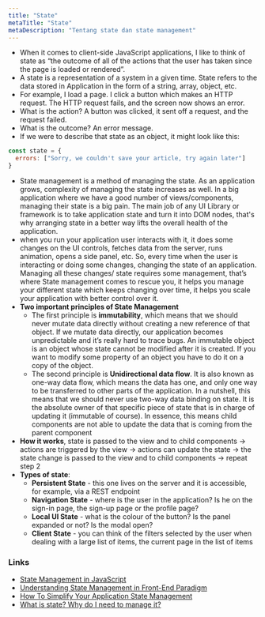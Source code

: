 ```yaml
---
title: "State"
metaTitle: "State"
metaDescription: "Tentang state dan state management"
---
```


- When it comes to client-side JavaScript applications, I like to think of state as “the outcome of all of the actions that the user has taken since the page is loaded or rendered”.
- A state is a representation of a system in a given time. State refers to the data stored in Application in the form of a string, array, object, etc.
- For example, I load a page. I click a button which makes an HTTP request. The HTTP request fails, and the screen now shows an error.
- What is the action? A button was clicked, it sent off a request, and the request failed.
- What is the outcome? An error message.
- If we were to describe that state as an object, it might look like this:
```javascript
const state = {
  errors: ["Sorry, we couldn't save your article, try again later"]
}
```
- State management is a method of managing the state. As an application grows, complexity of managing the state increases as well. In a big application where we have a good number of views/components, managing their state is a big pain. The main job of any UI Library or framework is to take application state and turn it into DOM nodes, that's why arranging state in a better way lifts the overall health of the application.
- when you run your application user interacts with it, it does some changes on the UI controls, fetches data from the server, runs animation, opens a side panel, etc. So, every time when the user is interacting or doing some changes, changing the state of an application. Managing all these changes/ state requires some management, that’s where State management comes to rescue you, it helps you manage your different state which keeps changing over time, it helps you scale your application with better control over it.
- **Two important principles of State Management**
  - The first principle is **immutability**, which means that we should never mutate data directly without creating a new reference of that object. If we mutate data directly, our application becomes unpredictable and it’s really hard to trace bugs. An immutable object is an object whose state cannot be modified after it is created. If you want to modify some property of an object you have to do it on a copy of the object.
  - The second principle is **Unidirectional data flow**. It is also known as one-way data flow, which means the data has one, and only one way to be transferred to other parts of the application. In a nutshell, this means that we should never use two-way data binding on state. It is the absolute owner of that specific piece of state that is in charge of updating it (immutable of course). In essence, this means child components are not able to update the data that is coming from the parent component
- **How it works**, state is passed to the view and to child components -> actions are triggered by the view -> actions can update the state -> the state change is passed to the view and to child components -> repeat step 2
- **Types of state**:
  - **Persistent State** - this one lives on the server and it is accessible, for example, via a REST endpoint
  - **Navigation State** - where is the user in the application? Is he on the sign-in page, the sign-up page or the profile page?
  - **Local UI State** - what is the colour of the button? Is the panel expanded or not? Is the modal open?
  - **Client State** - you can think of the filters selected by the user when dealing with a large list of items, the current page in the list of items


### Links
- [State Management in JavaScript](https://codeburst.io/state-management-in-javascript-15d0d98837e1)
- [Understanding State Management in Front-End Paradigm](https://www.linkedin.com/pulse/understanding-state-management-front-end-paradigm-jitendrasinh-gohil/)
- [How To Simplify Your Application State Management](https://hackernoon.com/how-to-simplify-your-application-state-management-as6n3wz8)
- [What is state? Why do I need to manage it?](https://app.egghead.io/articles/what-is-state-why-do-i-need-to-manage-it)

